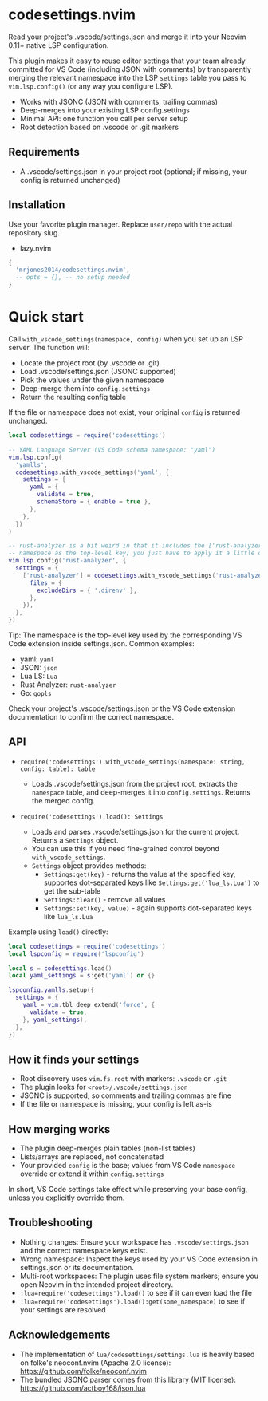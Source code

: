 # codesettings.nvim

Read your project's .vscode/settings.json and merge it into your Neovim 0.11+ native LSP configuration.

This plugin makes it easy to reuse editor settings that your team already committed for VS Code (including
JSON with comments) by transparently merging the relevant namespace into the LSP `settings` table you pass to `vim.lsp.config()` (or any way you configure LSP).

- Works with JSONC (JSON with comments, trailing commas)
- Deep-merges into your existing LSP config.settings
- Minimal API: one function you call per server setup
- Root detection based on .vscode or .git markers

## Requirements

- A .vscode/settings.json in your project root (optional; if missing, your config is returned unchanged)

## Installation

Use your favorite plugin manager. Replace `user/repo` with the actual repository slug.

- lazy.nvim

```lua
{
  'mrjones2014/codesettings.nvim',
  -- opts = {}, -- no setup needed
}
```

# Quick start

Call `with_vscode_settings(namespace, config)` when you set up an LSP server. The function will:

- Locate the project root (by .vscode or .git)
- Load .vscode/settings.json (JSONC supported)
- Pick the values under the given namespace
- Deep-merge them into `config.settings`
- Return the resulting config table

If the file or namespace does not exist, your original `config` is returned unchanged.

```lua
local codesettings = require('codesettings')

-- YAML Language Server (VS Code schema namespace: "yaml")
vim.lsp.config(
  'yamlls',
  codesettings.with_vscode_settings('yaml', {
    settings = {
      yaml = {
        validate = true,
        schemaStore = { enable = true },
      },
    },
  })
)

-- rust-analyzer is a bit weird in that it includes the ['rust-analyzer']
-- namespace as the top-level key; you just have to apply it a little different
vim.lsp.config('rust-analyzer', {
  settings = {
    ['rust-analyzer'] = codesettings.with_vscode_settings('rust-analyzer', {
      files = {
        excludeDirs = { '.direnv' },
      },
    }),
  },
})
```

Tip: The namespace is the top-level key used by the corresponding VS Code extension inside settings.json. Common examples:

- yaml: `yaml`
- JSON: `json`
- Lua LS: `Lua`
- Rust Analyzer: `rust-analyzer`
- Go: `gopls`

Check your project's .vscode/settings.json or the VS Code extension documentation to confirm the correct namespace.

## API

- `require('codesettings').with_vscode_settings(namespace: string, config: table): table`
  - Loads .vscode/settings.json from the project root, extracts the `namespace` table, and deep-merges it into `config.settings`. Returns the merged config.

- `require('codesettings').load(): Settings`
  - Loads and parses .vscode/settings.json for the current project. Returns a `Settings` object.
  - You can use this if you need fine-grained control beyond `with_vscode_settings`.
  - `Settings` object provides methods:
    - `Settings:get(key)` - returns the value at the specified key, supportes dot-separated keys like `Settings:get('lua_ls.Lua')` to get the sub-table
    - `Settings:clear()` - remove all values
    - `Settings:set(key, value)` - again supports dot-separated keys like `lua_ls.Lua`

Example using `load()` directly:

```lua
local codesettings = require('codesettings')
local lspconfig = require('lspconfig')

local s = codesettings.load()
local yaml_settings = s:get('yaml') or {}

lspconfig.yamlls.setup({
  settings = {
    yaml = vim.tbl_deep_extend('force', {
      validate = true,
    }, yaml_settings),
  },
})
```

## How it finds your settings

- Root discovery uses `vim.fs.root` with markers: `.vscode` or `.git`
- The plugin looks for `<root>/.vscode/settings.json`
- JSONC is supported, so comments and trailing commas are fine
- If the file or namespace is missing, your config is left as-is

## How merging works

- The plugin deep-merges plain tables (non-list tables)
- Lists/arrays are replaced, not concatenated
- Your provided `config` is the base; values from VS Code `namespace` override or extend it within `config.settings`

In short, VS Code settings take effect while preserving your base config, unless you explicitly override them.

## Troubleshooting

- Nothing changes: Ensure your workspace has `.vscode/settings.json` and the correct namespace keys exist.
- Wrong namespace: Inspect the keys used by your VS Code extension in settings.json or its documentation.
- Multi-root workspaces: The plugin uses file system markers; ensure you open Neovim in the intended project directory.
- `:lua=require('codesettings').load()` to see if it can even load the file
- `:lua=require('codesettings').load():get(some_namespace)` to see if your settings are resolved

## Acknowledgements

- The implementation of `lua/codesettings/settings.lua` is heavily based on folke's neoconf.nvim (Apache 2.0 license): https://github.com/folke/neoconf.nvim
- The bundled JSONC parser comes from this library (MIT license): https://github.com/actboy168/json.lua
